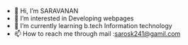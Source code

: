 - 👋 Hi, I’m SARAVANAN
- 👀 I’m interested in Developing webpages
- 🌱 I’m currently learning b.tech Information  technology
- 📫 How to reach me through mail :sarosk241@gamil.com

<!---
Saro241/Saro241 is a ✨ special ✨ repository because its `README.md` (this file) appears on your GitHub profile.
You can click the Preview link to take a look at your changes.
--->
